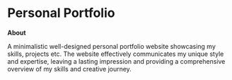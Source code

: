 # Personal Portfolio

**About**

A minimalistic well-designed personal portfolio website showcasing my skills, projects etc.
The website effectively communicates my unique style and expertise, leaving a lasting impression
and providing a comprehensive overview of my skills and creative journey.
